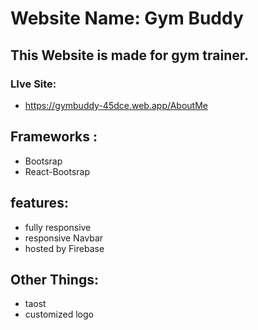 # Website Name: Gym Buddy 
## This Website is made for gym trainer.
  ### LIve Site:
  *  https://gymbuddy-45dce.web.app/AboutMe
  

## Frameworks :
* Bootsrap
* React-Bootsrap


## features:
* fully responsive
* responsive Navbar
* hosted by Firebase

## Other Things:
* taost
* customized logo



